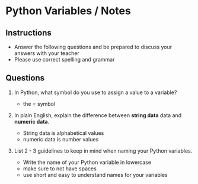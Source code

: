 # Python Variables / Notes

## Instructions

- Answer the following questions and be prepared to discuss your answers with your teacher
- Please use correct spelling and grammar

## Questions

1. In Python, what symbol do you use to assign a value to a variable?
    -  the = symbol

2. In plain English, explain the difference between **string data** data and **numeric data**.
    -  String data is alphabetical values
    -  numeric data is number values


3. List 2 - 3 guidelines to keep in mind when naming your Python variables.
    -  Write the name of your Python variable in lowercase
    -  make sure to not have spaces
    -  use short and easy to understand names for your variables
